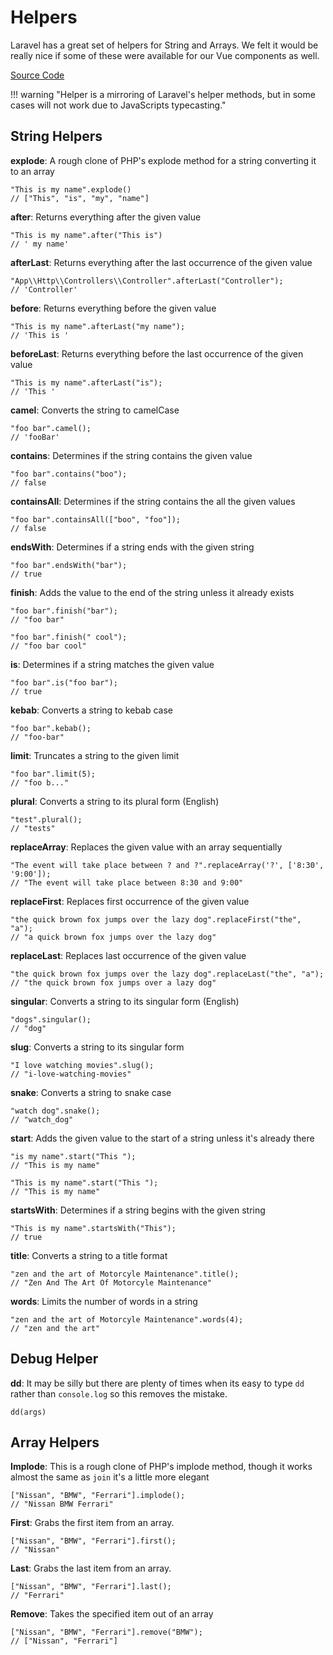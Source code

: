 # Helpers

Laravel has a great set of helpers for String and Arrays. We felt it would be really nice if some of these were available for our Vue components as well.

[Source Code](https://github.com/grafiteinc/helpers)

!!! warning "Helper is a mirroring of Laravel's helper methods, but in some cases will not work due to JavaScripts typecasting."

## String Helpers

**explode**: A rough clone of PHP's explode method for a string converting it to an array
```
"This is my name".explode()
// ["This", "is", "my", "name"]
```

**after**: Returns everything after the given value
```
"This is my name".after("This is")
// ' my name'
```

**afterLast**: Returns everything after the last occurrence of the given value
```
"App\\Http\\Controllers\\Controller".afterLast("Controller");
// 'Controller'
```

**before**: Returns everything before the given value
```
"This is my name".afterLast("my name");
// 'This is '
```

**beforeLast**: Returns everything before the last occurrence of the given value
```
"This is my name".afterLast("is");
// 'This '
```

**camel**: Converts the string to camelCase
```
"foo bar".camel();
// 'fooBar'
```

**contains**: Determines if the string contains the given value
```
"foo bar".contains("boo");
// false
```

**containsAll**: Determines if the string contains the all the given values
```
"foo bar".containsAll(["boo", "foo"]);
// false
```

**endsWith**: Determines if a string ends with the given string
```
"foo bar".endsWith("bar");
// true
```

**finish**: Adds the value to the end of the string unless it already exists
```
"foo bar".finish("bar");
// "foo bar"

"foo bar".finish(" cool");
// "foo bar cool"
```

**is**: Determines if a string matches the given value
```
"foo bar".is("foo bar");
// true
```

**kebab**: Converts a string to kebab case
```
"foo bar".kebab();
// "foo-bar"
```

**limit**: Truncates a string to the given limit
```
"foo bar".limit(5);
// "foo b..."
```

**plural**: Converts a string to its plural form (English)
```
"test".plural();
// "tests"
```

**replaceArray**: Replaces the given value with an array sequentially
```
"The event will take place between ? and ?".replaceArray('?', ['8:30', '9:00']);
// "The event will take place between 8:30 and 9:00"
```

**replaceFirst**: Replaces first occurrence of the given value
```
"the quick brown fox jumps over the lazy dog".replaceFirst("the", "a");
// "a quick brown fox jumps over the lazy dog"
```

**replaceLast**: Replaces last occurrence of the given value
```
"the quick brown fox jumps over the lazy dog".replaceLast("the", "a");
// "the quick brown fox jumps over a lazy dog"
```

**singular**: Converts a string to its singular form (English)
```
"dogs".singular();
// "dog"
```

**slug**: Converts a string to its singular form
```
"I love watching movies".slug();
// "i-love-watching-movies"
```

**snake**: Converts a string to snake case
```
"watch dog".snake();
// "watch_dog"
```

**start**: Adds the given value to the start of a string unless it's already there
```
"is my name".start("This ");
// "This is my name"
```

```
"This is my name".start("This ");
// "This is my name"
```

**startsWith**: Determines if a string begins with the given string
```
"This is my name".startsWith("This");
// true
```

**title**: Converts a string to a title format
```
"zen and the art of Motorcyle Maintenance".title();
// "Zen And The Art Of Motorcyle Maintenance"
```

**words**: Limits the number of words in a string
```
"zen and the art of Motorcyle Maintenance".words(4);
// "zen and the art"
```

## Debug Helper

**dd**: It may be silly but there are plenty of times when its easy to type `dd` rather than `console.log` so this removes the mistake.
```
dd(args)
```

## Array Helpers

**Implode**: This is a rough clone of PHP's implode method, though it works almost the same as `join` it's a little more elegant
```
["Nissan", "BMW", "Ferrari"].implode();
// "Nissan BMW Ferrari"
```

**First**: Grabs the first item from an array.
```
["Nissan", "BMW", "Ferrari"].first();
// "Nissan"
```

**Last**: Grabs the last item from an array.
```
["Nissan", "BMW", "Ferrari"].last();
// "Ferrari"
```

**Remove**: Takes the specified item out of an array
```
["Nissan", "BMW", "Ferrari"].remove("BMW");
// ["Nissan", "Ferrari"]
```

